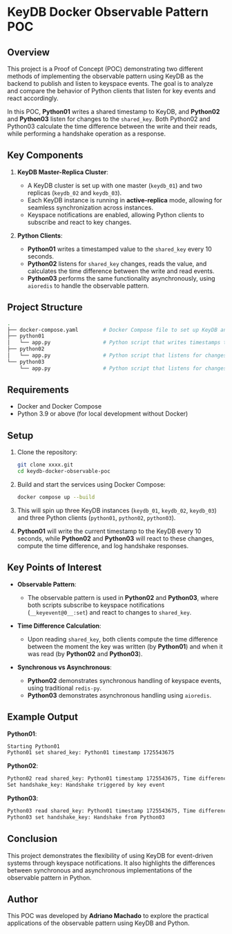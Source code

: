 # KeyDB Docker Observable Pattern POC

## Overview

This project is a Proof of Concept (POC) demonstrating two different methods of implementing the observable pattern using KeyDB as the backend to publish and listen to keyspace events. The goal is to analyze and compare the behavior of Python clients that listen for key events and react accordingly.

In this POC, **Python01** writes a shared timestamp to KeyDB, and **Python02** and **Python03** listen for changes to the `shared_key`. Both Python02 and Python03 calculate the time difference between the write and their reads, while performing a handshake operation as a response.

## Key Components

1. **KeyDB Master-Replica Cluster**:
   - A KeyDB cluster is set up with one master (`keydb_01`) and two replicas (`keydb_02` and `keydb_03`).
   - Each KeyDB instance is running in **active-replica** mode, allowing for seamless synchronization across instances.
   - Keyspace notifications are enabled, allowing Python clients to subscribe and react to key changes.

2. **Python Clients**:
   - **Python01** writes a timestamped value to the `shared_key` every 10 seconds.
   - **Python02** listens for `shared_key` changes, reads the value, and calculates the time difference between the write and read events.
   - **Python03** performs the same functionality asynchronously, using `aioredis` to handle the observable pattern.

## Project Structure

```bash
.
├── docker-compose.yaml        # Docker Compose file to set up KeyDB and Python services
├── python01
│   └── app.py                 # Python script that writes timestamps to KeyDB
├── python02
│   └── app.py                 # Python script that listens for changes and calculates time difference (sync)
└── python03
    └── app.py                 # Python script that listens for changes and calculates time difference (async)
```

## Requirements

- Docker and Docker Compose
- Python 3.9 or above (for local development without Docker)

## Setup

1. Clone the repository:

   ```bash
   git clone xxxx.git
   cd keydb-docker-observable-poc
   ```

2. Build and start the services using Docker Compose:

   ```bash
   docker compose up --build
   ```

3. This will spin up three KeyDB instances (`keydb_01`, `keydb_02`, `keydb_03`) and three Python clients (`python01`, `python02`, `python03`).

4. **Python01** will write the current timestamp to the KeyDB every 10 seconds, while **Python02** and **Python03** will react to these changes, compute the time difference, and log handshake responses.

## Key Points of Interest

- **Observable Pattern**:
  - The observable pattern is used in **Python02** and **Python03**, where both scripts subscribe to keyspace notifications (`__keyevent@0__:set`) and react to changes to `shared_key`.
  
- **Time Difference Calculation**:
  - Upon reading `shared_key`, both clients compute the time difference between the moment the key was written (by **Python01**) and when it was read (by **Python02** and **Python03**).

- **Synchronous vs Asynchronous**:
  - **Python02** demonstrates synchronous handling of keyspace events, using traditional `redis-py`.
  - **Python03** demonstrates asynchronous handling using `aioredis`.

## Example Output

**Python01**:
```bash
Starting Python01
Python01 set shared_key: Python01 timestamp 1725543675
```

**Python02**:
```bash
Python02 read shared_key: Python01 timestamp 1725543675, Time difference: 2 seconds
Set handshake_key: Handshake triggered by key event
```

**Python03**:
```bash
Python03 read shared_key: Python01 timestamp 1725543675, Time difference: 3 seconds
Python03 set handshake_key: Handshake from Python03
```

## Conclusion

This project demonstrates the flexibility of using KeyDB for event-driven systems through keyspace notifications. It also highlights the differences between synchronous and asynchronous implementations of the observable pattern in Python.

## Author

This POC was developed by **Adriano Machado** to explore the practical applications of the observable pattern using KeyDB and Python.

